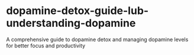 # dopamine-detox-guide-lub-understanding-dopamine
A comprehensive guide to dopamine detox and managing dopamine levels for better focus and productivity
